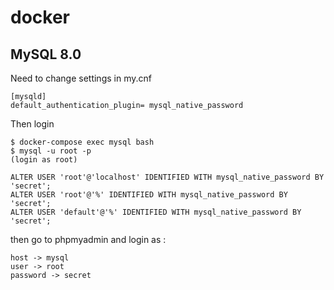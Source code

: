 # docker

## MySQL 8.0

Need to change settings in my.cnf
```
[mysqld]
default_authentication_plugin= mysql_native_password
```

Then login
```
$ docker-compose exec mysql bash
$ mysql -u root -p 
(login as root)

ALTER USER 'root'@'localhost' IDENTIFIED WITH mysql_native_password BY 'secret';
ALTER USER 'root'@'%' IDENTIFIED WITH mysql_native_password BY 'secret';
ALTER USER 'default'@'%' IDENTIFIED WITH mysql_native_password BY 'secret';
```
then go to phpmyadmin and login as :
```
host -> mysql
user -> root
password -> secret
```
